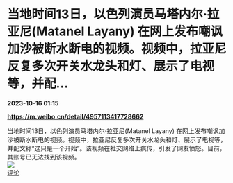 # 当地时间13日，以色列演员马塔内尔·拉亚尼(Matanel Layany) 在网上发布嘲讽加沙被断水断电的视频。视频中，拉亚尼反复多次开关水龙头和灯、展示了电视等，并配...

**2023-10-16 01:15**

**https://m.weibo.cn/detail/4957113417728662**

当地时间13日，以色列演员马塔内尔·拉亚尼(Matanel Layany) 在网上发布嘲讽加沙被断水断电的视频。视频中，拉亚尼反复多次开关水龙头和灯、展示了电视等，并配文称“这只是一个开始”。该视频在社交网络上疯传，引发了网友愤怒。目前，其账号已无法找到该视频。  
![](https://img3.chouti.com/CHOUTI_231015_FC641B4645AD46CD9AD724C816149929.jpg)  
[评论](https://m.chouti.com/link/40295978)